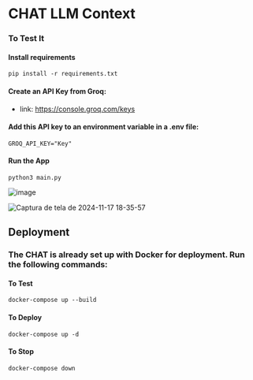 # CHAT LLM Context

### To Test It

#### Install requirements
    pip install -r requirements.txt

#### Create an API Key from Groq:

* link: https://console.groq.com/keys


#### Add this API key to an environment variable in a .env file:
    GROQ_API_KEY="Key"

#### Run the App
    python3 main.py

![image](https://github.com/user-attachments/assets/9d93c464-d5e0-45c7-b279-bd22e347fcf2)

![Captura de tela de 2024-11-17 18-35-57](https://github.com/user-attachments/assets/692749a8-d785-478e-9020-b7d985f4d32d)

## Deployment

### The CHAT is already set up with Docker for deployment. Run the following commands:

#### To Test
    docker-compose up --build

#### To Deploy
    docker-compose up -d

#### To Stop
    docker-compose down

